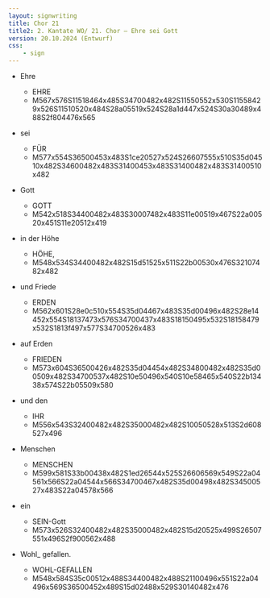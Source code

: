 ```yaml
---
layout: signwriting
title: Chor 21
title2: 2. Kantate WO/ 21. Chor – Ehre sei Gott
version: 20.10.2024 (Entwurf)
css:
    - sign
---
```


<!--
https://www.signbank.org/signpuddle2.0/searchword.php
https://www.sutton-signwriting.io/signma
-->


<!-- Die Engel: -->

- Ehre 
    + EHRE
    + M567x576S11518464x485S34700482x482S11550552x530S11558429x526S11510520x484S28a05519x524S28a1d447x524S30a30489x488S2f804476x565

- sei
    + FÜR
    + M577x554S36500453x483S1ce20527x524S26607555x510S35d04510x482S34600482x483S31400453x483S31400482x483S31400510x482

- Gott
    + GOTT
    + M542x518S34400482x483S30007482x483S11e00519x467S22a00520x451S11e20512x419

- in der Höhe
    + HÖHE,
    + M548x534S34400482x482S15d51525x511S22b00530x476S32107482x482

-  und Friede
    + ERDEN
    + M562x601S28e0c510x554S35d04467x483S35d00496x482S28e14452x554S18137473x576S34700437x483S18150495x532S18158479x532S1813f497x577S34700526x483

- auf Erden
    + FRIEDEN
    + M573x604S36500426x482S35d04454x482S34800482x482S35d00509x482S34700537x482S10e50496x540S10e58465x540S22b13438x574S22b05509x580

- und den
    + IHR
    + M556x543S32400482x482S35000482x482S10050528x513S2d608527x496

- Menschen    
    + MENSCHEN
    + M599x581S33b00438x482S1ed26544x525S26606569x549S22a04561x566S22a04544x566S34700467x482S35d00498x482S34500527x483S22a04578x566

- ein
    + SEIN-Gott
    + M573x526S32400482x482S35000482x482S15d20525x499S26507551x496S2f900562x488

- Wohl_  gefallen.
    + WOHL-GEFALLEN
    + M548x584S35c00512x488S34400482x488S21100496x551S22a04496x569S36500452x489S15d02488x529S30140482x476
